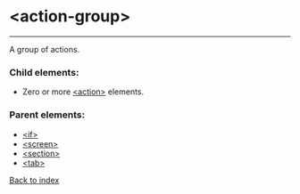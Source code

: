 # \<action-group>

---

A group of actions.

### Child elements:
* Zero or more [\<action>](./action.md) elements.

### Parent elements:
* [\<if>](./if.md)
* [\<screen>](./screen.md)
* [\<section>](./section.md)
* [\<tab>](./tab.md)

[Back to index](./README.md)
